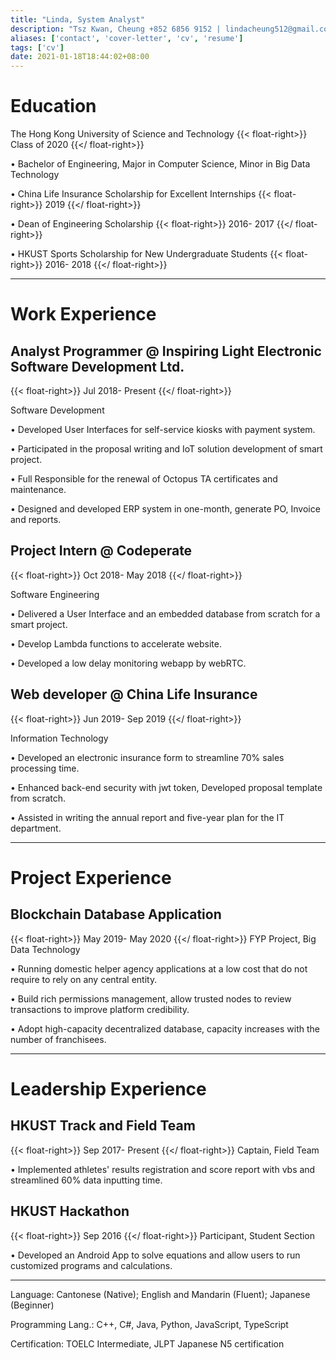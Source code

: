```yaml
---
title: "Linda, System Analyst"
description: "Tsz Kwan, Cheung +852 6856 9152 | lindacheung512@gmail.com | GitHub: LLLLinda"
aliases: ['contact', 'cover-letter', 'cv', 'resume']
tags: ['cv']
date: 2021-01-18T18:44:02+08:00
---
```

# Education



The Hong Kong University of Science and Technology
{{< float-right>}}
Class of 2020
{{</ float-right>}}

• Bachelor of Engineering, Major in Computer Science, Minor in Big Data Technology

• China Life Insurance Scholarship for Excellent Internships
{{< float-right>}}
2019
{{</ float-right>}}

• Dean of Engineering Scholarship
{{< float-right>}}
2016- 2017
{{</ float-right>}}

• HKUST Sports Scholarship for New Undergraduate Students
{{< float-right>}}
2016- 2018
{{</ float-right>}}

---



# Work Experience



## Analyst Programmer @ Inspiring Light Electronic Software Development Ltd.

{{< float-right>}}
Jul 2018- Present
{{</ float-right>}}

Software Development

• Developed User Interfaces for self-service kiosks with payment system.

• Participated in the proposal writing and IoT solution development of smart project.

• Full Responsible for the renewal of Octopus TA certificates and maintenance.

• Designed and developed ERP system in one-month, generate PO, Invoice and reports.

## Project Intern @ Codeperate

{{< float-right>}}
Oct 2018- May 2018
{{</ float-right>}}

Software Engineering

• Delivered a User Interface and an embedded database from scratch for a smart project.

• Develop Lambda functions to accelerate website.

• Developed a low delay monitoring webapp by webRTC.

## Web developer @ China Life Insurance

{{< float-right>}}
Jun 2019- Sep 2019
{{</ float-right>}}

Information Technology

• Developed an electronic insurance form to streamline 70% sales processing time.

• Enhanced back-end security with jwt token, Developed proposal template from scratch.

• Assisted in writing the annual report and five-year plan for the IT department.

---



# Project Experience



## Blockchain Database Application

{{< float-right>}}
May 2019- May 2020
{{</ float-right>}}
FYP Project, Big Data Technology


• Running domestic helper agency applications at a low cost that do not require to rely on any central entity.

• Build rich permissions management, allow trusted nodes to review transactions to improve platform credibility.

• Adopt high-capacity decentralized database, capacity increases with the number of franchisees.

---



# Leadership Experience

## HKUST Track and Field Team

{{< float-right>}}
Sep 2017- Present
{{</ float-right>}}
Captain, Field Team

• Implemented athletes' results registration and score report with vbs and streamlined 60% data inputting time.

## HKUST Hackathon

{{< float-right>}}
Sep 2016
{{</ float-right>}}
Participant, Student Section

• Developed an Android App to solve equations and allow users to run customized programs and calculations.

---

Language: Cantonese (Native); English and Mandarin (Fluent); Japanese (Beginner)

Programming Lang.: C++, C#, Java, Python, JavaScript, TypeScript

Certification: TOELC Intermediate, JLPT Japanese N5 certification
